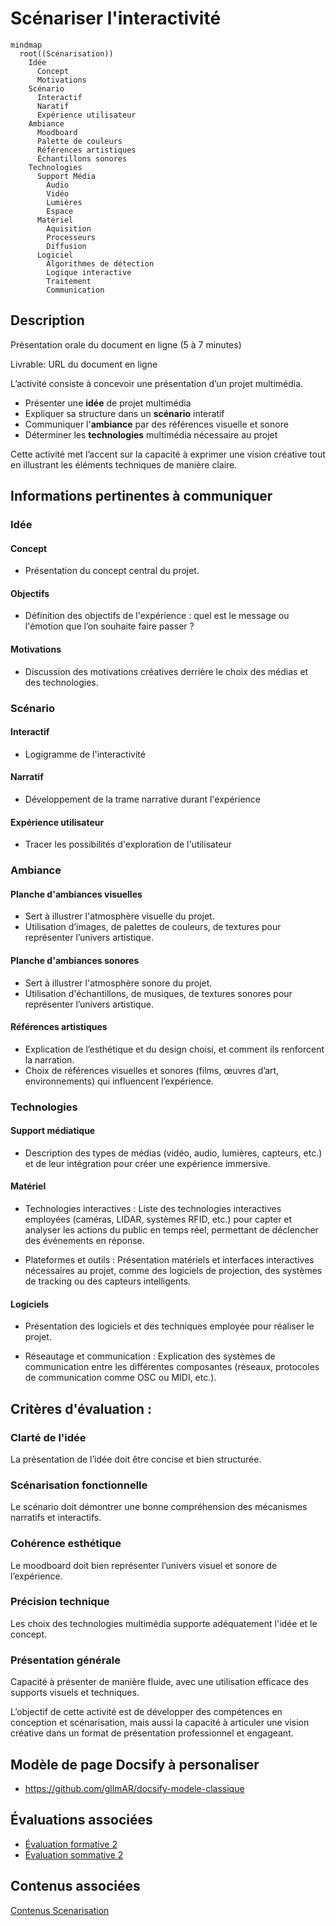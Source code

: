 # Scénariser l'interactivité

```mermaid
mindmap
  root((Scénarisation))
    Idée
      Concept
      Motivations
    Scénario
      Interactif
      Naratif
      Expérience utilisateur
    Ambiance
      Moodboard
      Palette de couleurs
      Références artistiques
      Échantillons sonores
    Technologies
      Support Média
        Audio
        Vidéo
        Lumières
        Espace
      Matériel
        Aquisition
        Processeurs
        Diffusion
      Logiciel
        Algorithmes de détection
        Logique interactive
        Traitement 
        Communication
```



## Description

Présentation orale du document en ligne (5 à 7 minutes)

Livrable: URL du document en ligne 

L’activité consiste à concevoir une présentation d’un projet multimédia. 

* Présenter une **idée** de projet multimédia
* Expliquer sa structure dans un **scénario** interatif
* Communiquer l'**ambiance** par des références visuelle et sonore 
* Déterminer les **technologies** multimédia nécessaire au projet

Cette activité met l’accent sur la capacité à exprimer une vision créative tout en illustrant les éléments techniques de manière claire.


## Informations pertinentes à communiquer

### Idée

#### Concept

* Présentation du concept central du projet.

#### Objectifs

* Définition des objectifs de l'expérience : quel est le message ou l'émotion que l’on souhaite faire passer ?

#### Motivations

* Discussion des motivations créatives derrière le choix des médias et des technologies.

### Scénario

#### Interactif

* Logigramme de l'interactivité  

#### Narratif

* Développement de la trame narrative durant l'expérience

#### Expérience utilisateur

*  Tracer les possibilités d'exploration de l'utilisateur 


### Ambiance

#### Planche d'ambiances visuelles

* Sert à illustrer l'atmosphère visuelle du projet.
* Utilisation d’images, de palettes de couleurs, de textures pour représenter l’univers artistique.

#### Planche d'ambiances sonores

* Sert à illustrer l'atmosphère sonore du projet.
* Utilisation d'échantillons, de musiques, de textures sonores pour représenter l’univers artistique.

#### Références artistiques

* Explication de l’esthétique et du design choisi, et comment ils renforcent la narration.
* Choix de références visuelles et sonores (films, œuvres d’art, environnements) qui influencent l’expérience.


### Technologies

####  Support médiatique 

* Description des types de médias (vidéo, audio, lumières, capteurs, etc.) et de leur intégration pour créer une expérience immersive.

#### Matériel

* Technologies interactives : Liste des technologies interactives employées (caméras, LIDAR, systèmes RFID, etc.) pour capter et analyser les actions du public en temps réel, permettant de déclencher des événements en réponse.

* Plateformes et outils : Présentation matériels et interfaces interactives nécessaires au projet, comme des logiciels de projection, des systèmes de tracking ou des capteurs intelligents.


#### Logiciels

* Présentation des logiciels et des techniques employée pour réaliser le projet.

* Réseautage et communication : Explication des systèmes de communication entre les différentes composantes (réseaux, protocoles de communication comme OSC ou MIDI, etc.).


## Critères d'évaluation :

### Clarté de l'idée

La présentation de l’idée doit être concise et bien structurée.

### Scénarisation fonctionnelle

Le scénario doit démontrer une bonne compréhension des mécanismes narratifs et interactifs.

### Cohérence esthétique 

Le moodboard doit bien représenter l’univers visuel et sonore de l’expérience.

### Précision technique 

Les choix des technologies multimédia supporte adéquatement l'idée et le concept.

### Présentation générale

Capacité à présenter de manière fluide, avec une utilisation efficace des supports visuels et techniques.


L’objectif de cette activité est de développer des compétences en conception et scénarisation, mais aussi la capacité à articuler une vision créative dans un format de présentation professionnel et engageant.


## Modèle de page Docsify à personaliser

* https://github.com/gllmAR/docsify-modele-classique

## Évaluations associées

* [Évaluation formative 2](/evaluations/?id=ef-2)
* [Évaluation sommative 2](/evaluations/?id=es-2)


## Contenus associées

[Contenus Scenarisation](../../contenus/2_scenarisation/README.md ":include")




